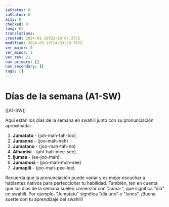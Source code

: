```yaml
---
iaStatus: 0
iaStatus: 0
a11y: 0
checked: 0
lang: ES
translations: 
created: 2024-01-19T22:19:07.277Z
modified: 2024-03-13T14:33:29.767Z
ver_major: 0
ver_minor: 1
ver_rev: 21
nav_primary: []
nav_secondary: []
tags: []
---
```

# Días de la semana (A1-SW)

[[A1-SW]]

Aquí están los días de la semana en swahili junto con su pronunciación aproximada:

1. **Jumatatu** - (juh-mah-tah-too)
2. **Jumanne** - (joo-mah-neh)
3. **Jumatano** - (joo-mah-tah-no)
4. **Alhamisi** - (ahl-hah-mee-see)
5. **Ijumaa** - (ee-joo-mah)
6. **Jumamosi** - (joo-mah-moh-see)
7. **Jumapili** - (joo-mah-pee-lee)

Recuerda que la pronunciación puede variar y es mejor escuchar a hablantes nativos para perfeccionar tu habilidad. También, ten en cuenta que los días de la semana suelen comenzar con "Juma-", que significa "día" en swahili. Por ejemplo, "Jumatatu" significa "día uno" o "lunes". ¡Buena suerte con tu aprendizaje del swahili!